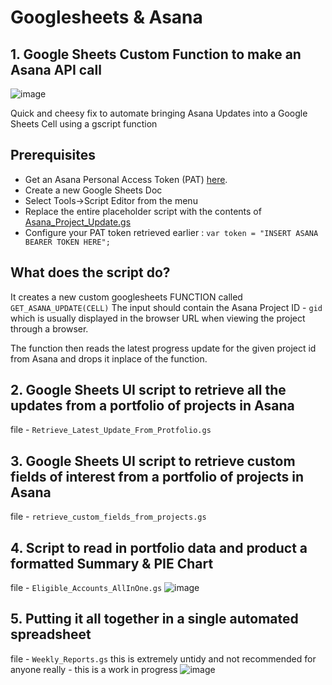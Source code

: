 # Googlesheets & Asana 

## 1. Google Sheets Custom Function to make an Asana API call 

![image](https://user-images.githubusercontent.com/9472095/87558145-aa2f6d00-c6b0-11ea-899c-4156f2d15ef7.png)

Quick and cheesy fix to automate bringing Asana Updates into a Google Sheets Cell using a gscript function

## Prerequisites
- Get an Asana Personal Access Token (PAT) [here](https://developers.asana.com/docs/authentication).
- Create a new Google Sheets Doc
- Select Tools->Script Editor from the menu
- Replace the entire placeholder script with the contents of [Asana_Project_Update.gs](https://github.com/allthingsclowd/GoogleSheetCellWithAsanaFunction/blob/master/Asana_Project_Update.gs)
- Configure your PAT token retrieved earlier : `var token = "INSERT ASANA BEARER TOKEN HERE";`


## What does the script do?
It creates a new custom googlesheets FUNCTION called `GET_ASANA_UPDATE(CELL)`
The input should contain the Asana Project ID - `gid` which is usually displayed in the browser URL when viewing the project through a browser.

The function then reads the latest progress update for the given project id from Asana and drops it inplace of the function.

## 2. Google Sheets UI script to retrieve all the updates from a portfolio of projects in Asana
file - `Retrieve_Latest_Update_From_Protfolio.gs`

## 3. Google Sheets UI script to retrieve custom fields of interest from a portfolio of projects in Asana
file - `retrieve_custom_fields_from_projects.gs`

## 4. Script to read in portfolio data and product a formatted Summary & PIE Chart
file - `Eligible_Accounts_AllInOne.gs`
![image](https://user-images.githubusercontent.com/9472095/88834739-2c00b980-d1cc-11ea-8c6a-580e44b86592.png)

## 5. Putting it all together in a single automated spreadsheet
file - `Weekly_Reports.gs` this is extremely untidy and not recommended for anyone really - this is a work in progress
![image](https://user-images.githubusercontent.com/9472095/91070963-76d8ea00-e62f-11ea-8190-f142b5e84ea3.png)

